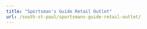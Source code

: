 ```yaml
---
title: "Sportsman's Guide Retail Outlet"
url: /south-st-paul/sportsmans-guide-retail-outlet/
---
```

